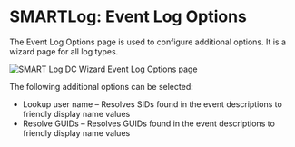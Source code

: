 # SMARTLog: Event Log Options

The Event Log Options page is used to configure additional options. It is a wizard page for all log
types.

![SMART Log DC Wizard Event Log Options page](/img/versioned_docs/accessanalyzer_11.6/accessanalyzer/admin/datacollector/smartlog/eventlogoptions.webp)

The following additional options can be selected:

- Lookup user name – Resolves SIDs found in the event descriptions to friendly display name values
- Resolve GUIDs – Resolves GUIDs found in the event descriptions to friendly display name values

